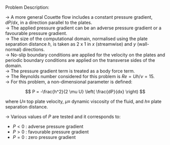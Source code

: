 Problem Description:  

-> A more general Couette flow includes a constant pressure gradient, $dP/dx$, in a direction parallel to the plates.  
-> The applied pressure gradient can be an adverse pressure gradient or a favourable pressure gradient.  
-> The size of the computational domain, normalised using the plate separation distance $h$, is taken as 2 x 1 in $x$ (streamwise) and $y$ (wall-normal) directions.  
-> No-slip boundary conditions are applied for the velocity on the plates and periodic boundary conditions are applied on the transverse sides of the domain.  
-> The pressure gradient term is treated as a body force term.  
-> The Reynolds number considered for this problem is $Re = U h / \nu = 15$.  
-> For this problem, a non-dimensional parameter is defined:  

$$ P = -\frac{h^2}{2 \mu U} \left( \frac{dP}{dx} \right) $$

where $U \equiv$ top plate velocity, $\mu \equiv$ dynamic viscosity of the fluid, and $h \equiv$ plate separation distance.

-> Various values of $P$ are tested and it corresponds to:
  - $P < 0$ : adverse pressure gradient
  - $P>0$ : favourable pressure gradient
  - $P=0$ : zero pressure gradient
